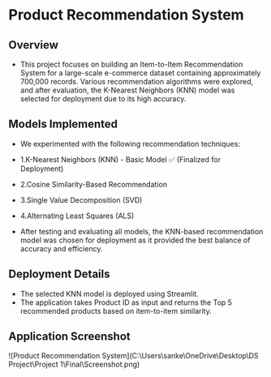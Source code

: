 # Product Recommendation System

## Overview

- This project focuses on building an Item-to-Item Recommendation System for a large-scale e-commerce dataset containing approximately 700,000 records. Various recommendation algorithms were explored, and after evaluation, the K-Nearest Neighbors (KNN) model was selected for deployment due to its high accuracy.

## Models Implemented

- We experimented with the following recommendation techniques:

- 1.K-Nearest Neighbors (KNN) - Basic Model ✅ (Finalized for Deployment)
- 2.Cosine Similarity-Based Recommendation
- 3.Single Value Decomposition (SVD)
- 4.Alternating Least Squares (ALS)

- After testing and evaluating all models, the KNN-based recommendation model was chosen for deployment as it provided the best balance of accuracy and efficiency.

## Deployment Details

- The selected KNN model is deployed using Streamlit.
- The application takes Product ID as input and returns the Top 5 recommended products based on item-to-item similarity.

## Application Screenshot

![Product Recommendation System](C:\Users\sanke\OneDrive\Desktop\DS Project\Project 1\Final\Screenshot.png)

